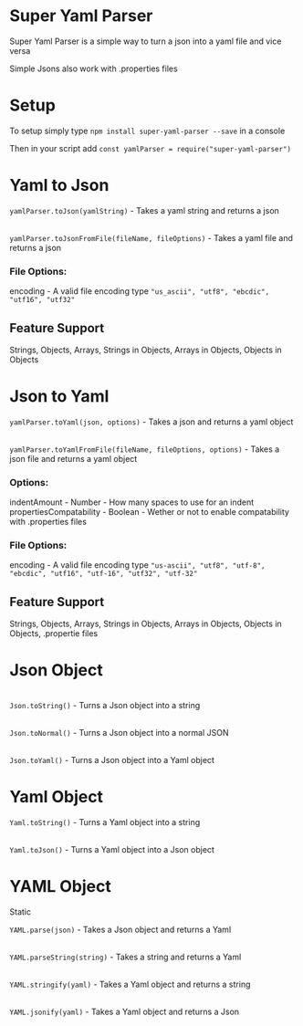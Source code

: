 # Super Yaml Parser

Super Yaml Parser is a simple way to turn a json into a yaml file and vice versa

Simple Jsons also work with .properties files

# Setup

To setup simply type `npm install super-yaml-parser --save` in a console

Then in your script add `const yamlParser = require("super-yaml-parser")`

# Yaml to Json

`yamlParser.toJson(yamlString)` - Takes a yaml string and returns a json

\
`yamlParser.toJsonFromFile(fileName, fileOptions)` - Takes a yaml file and returns a json

### File Options:
encoding - A valid file encoding type `"us_ascii", "utf8", "ebcdic", "utf16", "utf32"`

## Feature Support
Strings,
Objects,
Arrays,
Strings in Objects,
Arrays in Objects,
Objects in Objects

# Json to Yaml

`yamlParser.toYaml(json, options)` - Takes a json and returns a yaml object

\
`yamlParser.toYamlFromFile(fileName, fileOptions, options)` - Takes a json file and returns a yaml object

### Options:
indentAmount - Number - How many spaces to use for an indent\
propertiesCompatability - Boolean - Wether or not to enable compatability with .properties files

### File Options:
encoding - A valid file encoding type `"us-ascii", "utf8", "utf-8", "ebcdic", "utf16", "utf-16", "utf32", "utf-32"`

## Feature Support
Strings,
Objects,
Arrays,
Strings in Objects,
Arrays in Objects,
Objects in Objects,
.propertie files

# Json Object

\
`Json.toString()` - Turns a Json object into a string

\
`Json.toNormal()` - Turns a Json object into a normal JSON

\
`Json.toYaml()` - Turns a Json object into a Yaml object

# Yaml Object

`Yaml.toString()` - Turns a Yaml object into a string

\
`Yaml.toJson()` - Turns a Yaml object into a Json object

# YAML Object

Static

`YAML.parse(json)` - Takes a Json object and returns a Yaml

\
`YAML.parseString(string)` - Takes a string and returns a Yaml

\
`YAML.stringify(yaml)` - Takes a Yaml object and returns a string

\
`YAML.jsonify(yaml)` - Takes a Yaml object and returns a Json
